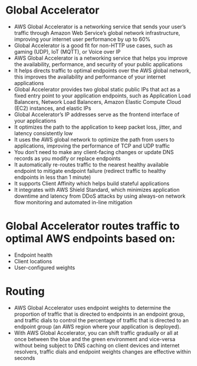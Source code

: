 
# Global Accelerator
- AWS Global Accelerator is a networking service that sends your user’s traffic through Amazon Web Service’s global 
  network infrastructure, improving your internet user performance by up to 60%
- Global Accelerator is a good fit for non-HTTP use cases, such as gaming (UDP), IoT (MQTT), or Voice over IP
- AWS Global Accelerator is a networking service that helps you improve the availability, performance, and security of 
  your public applications
- It helps directs traffic to optimal endpoints over the AWS global network, this improves the availability and 
  performance of your internet applications
- Global Accelerator provides two global static public IPs that act as a fixed entry point to your application endpoints, 
  such as Application Load Balancers, Network Load Balancers, Amazon Elastic Compute Cloud (EC2) instances, and elastic IPs
- Global Accelerator’s IP addresses serve as the frontend interface of your applications
- It optimizes the path to the application to keep packet loss, jitter, and latency consistently low
- It uses the AWS global network to optimize the path from users to applications, improving the performance of TCP and 
  UDP traffic
- You don’t need to make any client-facing changes or update DNS records as you modify or replace endpoints
- It automatically re-routes traffic to the nearest healthy available endpoint to mitigate endpoint failure (redirect 
  traffic to healthy endpoints in less than 1 minute)
- It supports Client Affinity which helps build stateful applications
- It integrates with AWS Shield Standard, which minimizes application downtime and latency from DDoS attacks by using 
  always-on network flow monitoring and automated in-line mitigation
# Global Accelerator routes traffic to optimal AWS endpoints based on:
- Endpoint health
- Client locations
- User-configured weights
# Routing
- AWS Global Accelerator uses endpoint weights to determine the proportion of traffic that is directed to endpoints in 
  an endpoint group, and traffic dials to control the percentage of traffic that is directed to an endpoint group 
  (an AWS region where your application is deployed).
- With AWS Global Accelerator, you can shift traffic gradually or all at once between the blue and the green environment 
  and vice-versa without being subject to DNS caching on client devices and internet resolvers, traffic dials and endpoint 
  weights changes are effective within seconds